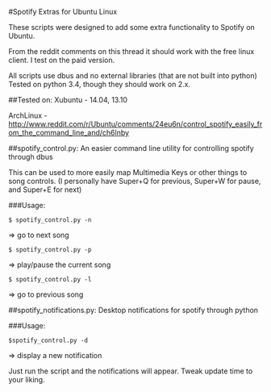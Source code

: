 #Spotify Extras for Ubuntu Linux

These scripts were designed to add some extra functionality to Spotify on Ubuntu. 

From the reddit comments on this thread it should work with the free linux client. I test on the paid version.

All scripts use dbus and no external libraries (that are not built into python) Tested on python 3.4, though they should work on 2.x.

##Tested on:
Xubuntu - 14.04, 13.10

ArchLinux - http://www.reddit.com/r/Ubuntu/comments/24eu6n/control_spotify_easily_from_the_command_line_and/ch6lnby


##spotify_control.py: An easier command line utility for controlling spotify through dbus

This can be used to more easily map Multimedia Keys or other things to song controls. 
(I personally have Super+Q for previous, Super+W for pause, and Super+E for next)

###Usage:

```
$ spotify_control.py -n
```
=> go to next song
```
$ spotify_control.py -p
```
=> play/pause the current song
```
$ spotify_control.py -l 
```

=> go to previous song

##spotify_notifications.py: Desktop notifications for spotify through python

###Usage:
```
$spotify_control.py -d
```
=> display a new notification


Just run the script and the notifications will appear. Tweak update time to your liking.
